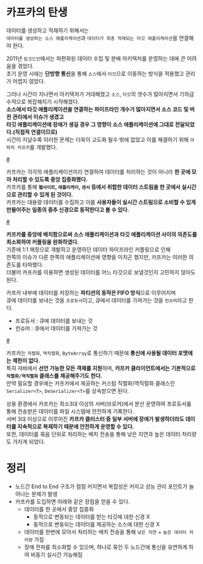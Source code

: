 # 카프카의 탄생        
     
데이터를 생성하고 적재하기 위해서는             
`데이터를 생성하는 소스 애플리케이션`과 `데이터가 최종 적재되는 타깃 애플리케이션`을 연결해야 한다.          
              
2011년 `링크드인`에서는 파편화된 데이터 수집 및 분배 아키텍처를 운영하는 데에 큰 어려움을 겪었다.                        
초기 운영 시에는 **단방향 통신**을 통해 `소스`에서 `타깃`으로 이동하는 방식을 적용했고 관리가 어렵지 않았다.                     

그러나 시간이 지나면서 아키텍처가 거대해졌고 `소스`, `타깃`의 갯수가 많아지면서 기하급수적으로 복잡해지기 시작해졌다.           
**소스에서 타깃 애플리케이션을 연결하는 파이프라인 개수가 많아지면서 소스 코드 및 버전 관리에서 이슈가 생겼고**                  
**타깃 애플리케이션에 장애가 생길 경우 그 영향이 소스 애플리케이션에 그대로 전달되었다.(직접적 연결이므로)**             
시간이 지날수록 이러한 문제는 더욱이 고도화 될수 밖에 없었고 이를 해결하기 위해 `아파치 카프카`를 개발했다.                             
    
[#](#)   
          
카프카는 각각의 애플리케이션끼리 연결하여 데이터를 처리하는 것이 아니라 **한 곳에 모아 처리할 수 있도록 중앙 집중화했다.**                   
카프카를 통해 **`웹사이트`, `애플리케이`, `센서` 등에서 취합한 데이터 스트림을 한 곳에서 실시간으로 관리할 수 있게 된 것이다.**            
카프카는 대용량 데이터를 수집하고 이를 **사용자들이 실시간 스트림으로 소비할 수 있게 만들어주는 일종의 중추 신경으로 동작한다고 볼 수 있다.**           

[#](#)         
      
**카프카를 중앙에 배치함으로써 소스 애플리케이션과 타깃 애플리케이션 사이의 의존도를 최소화하여 커플링을 완화하였다.**    
기존에 1:1 매칭으로 개발하고 운영하던 데이터 파이프라인 커플링으로 인해            
한쪽의 이슈가 다른 한쪽의 애플리케이션에 영향을 미치곤 했지만, 카프카는 이러한 의존도를 타파했다.     
더불어 카프카를 이용하면 생성된 데이터를 어느 타깃으로 보낼것인지 고민하지 않아도 된다.       
     
카프카 내부에 데이터를 저장하는 **파티션의 동작은 FIFO 방식**으로 이루어지며         
큐에 데이터를 보내는 것을 `프로듀서`이고, 큐에서 데이터를 가져가는 것을 `컨슈머`라고 한다.        
     
* 프로듀서 : 큐에 데이터를 보내는 것     
* 컨슈머 : 큐에서 데이터를 가져가는 것  

[#](#)  

카프카는 `직렬화`, `역직렬화`, `ByteArray`로 통신하기 때문에 **통신에 사용될 데이터 포맷에는 제한이 없다.**       
특히 자바에서 **선언 가능한 모든 객체를 지원**하며, **카프카 클라이언트에서는 기본적으로 `직렬화/역직렬화` 클래스를 제공해주기도 한다.**   
만약 필요할 경우에는 카프카에서 제공하는 커스텀 직렬화/역직렬화 클래스인 `Serializer<T>`, `DeSerializer<T>`를 상속받으면 된다.   
               
상용 환경에서 카프카는 최소3대 이상의 서버(브로커)에서 분산 운영하여 프로듀서룰 통해 전송받은 데이터를 파일 시스템에 안전하게 기록한다.         
서버 3대 이상으로 이루어진 **카프카 클러스터 중 일부 서버에 장애가 발생하더라도 데이터를 지속적으로 복제하기 때문에 안전하게 운영할 수 있다.**     
또한, 데이터를 묶음 단위로 처리하는 배치 전송을 통해 낮은 지연과 높은 데이터 처리량도 가지게 되었다.   

# 정리   
      
* 노드간 End to End 구조가 점점 커지면서 복잡성은 커지고 성능 관리 포인트가 늘어나는 문제가 발생      
* 카프카를 도입하면 아래와 같은 장점을 얻을 수 있다.  
    * 데이터를 한 곳에서 중앙 집중화 
        * 동적으로 변동되는 데이터를 받는 타깃에 대한 신경 X
        * 동적으로 변동되는 데이터를 제공하는 소스에 대한 신경 X  
    * 데이터를 한번에 모아서 처리하는 배치 전송을 통해 `낮은 지연` + `높은 데이터 처리량` 가짐    
    * 장애 전파를 최소화할 수 있으며, 하나로 묶인 두 노드간에 통신을 유연하게 하여 비동기 실시간 가능해짐  
















